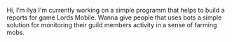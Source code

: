 Hi, I’m Ilya
I'm currently working on a simple programm that helps to build a reports for game Lords Mobile.
Wanna give people that uses bots a simple solution for monitoring their guild members activity in a sense of farming mobs.

<!---
Blifers/Blifers is a ✨ special ✨ repository because its `README.md` (this file) appears on your GitHub profile.
You can click the Preview link to take a look at your changes.
--->
